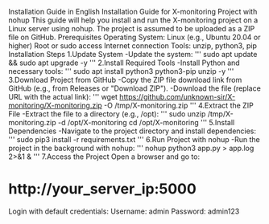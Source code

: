 Installation Guide in English
Installation Guide for X-monitoring Project with nohup
This guide will help you install and run the X-monitoring project on a Linux server using nohup. The project is assumed to be uploaded as a ZIP file on GitHub.
Prerequisites
Operating System: Linux (e.g., Ubuntu 20.04 or higher)
Root or sudo access
Internet connection
Tools: unzip, python3, pip
Installation Steps
1.Update System
-Update the system:
'''
sudo apt update && sudo apt upgrade -y
'''
2.Install Required Tools
-Install Python and necessary tools:
'''
sudo apt install python3 python3-pip unzip -y
'''
3.Download Project from GitHub
-Copy the ZIP file download link from GitHub (e.g., from Releases or "Download ZIP").
-Download the file (replace URL with the actual link):
'''
wget https://github.com/unknown-sir/X-monitoring/X-monitoring.zip -O /tmp/X-monitoring.zip
'''
4.Extract the ZIP File
-Extract the file to a directory (e.g., /opt):
'''
sudo unzip /tmp/X-monitoring.zip -d /opt/X-monitoring
cd /opt/X-monitoring
'''
5.Install Dependencies
-Navigate to the project directory and install dependencies:
'''
sudo pip3 install -r requirements.txt
'''
6.Run Project with nohup
-Run the project in the background with nohup:
'''
nohup python3 app.py > app.log 2>&1 &
'''
7.Access the Project
Open a browser and go to:
<h1>http://your_server_ip:5000</h1>
Login with default credentials:
Username: admin
Password: admin123

